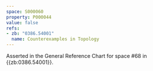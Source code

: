 ```yaml
---
space: S000060
property: P000044
value: false
refs:
- zb: "0386.54001"
  name: Counterexamples in Topology
---
```


Asserted in the General Reference Chart for space #68 in
{{zb:0386.54001}}.
